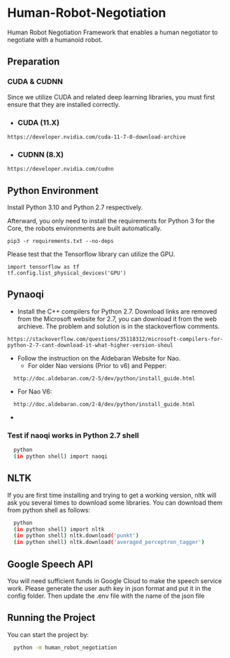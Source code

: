 # Human-Robot-Negotiation
Human Robot Negotiation Framework that enables a human negotiator to negotiate with a humanoid robot.

## Preparation

### CUDA & CUDNN

Since we utilize CUDA and related deep learning libraries, you must first ensure that they are installed correctly.

- ### CUDA (11.X)
```
https://developer.nvidia.com/cuda-11-7-0-download-archive
```
- ### CUDNN (8.X)
```
https://developer.nvidia.com/cudnn
```

## Python Environment

Install Python 3.10 and Python 2.7 respectively.

Afterward, you only need to install the requirements for Python 3 for the Core, the robots environments are built automatically.

```
pip3 -r requirements.txt --no-deps
```

Please test that the Tensorflow library can utilize the GPU.

```
import tensorflow as tf
tf.config.list_physical_devices('GPU')
```

## Pynaoqi

- Install the C++ compilers for Python 2.7. Download links are removed from the Microsoft website for 2.7, you can download it from the web archieve. The problem and solution is in the stackoverflow comments.

```
https://stackoverflow.com/questions/35118312/microsoft-compilers-for-python-2-7-cant-download-it-what-higher-version-shoul
```

- Follow the instruction on the Aldebaran Website for Nao.
  - For older Nao versions (Prior to v6) and Pepper:
```
  http://doc.aldebaran.com/2-5/dev/python/install_guide.html
```
  - For Nao V6:
```
  http://doc.aldebaran.com/2-8/dev/python/install_guide.html
```
-

### Test if naoqi works in Python 2.7 shell

```bash
  python
  (in python shell) import naoqi
```

## NLTK

If you are first time installing and trying to get a working version, nltk will ask you several times to download some libraries. You can download them from python shell as follows:

```bash
  python
  (in python shell) import nltk
  (in python shell) nltk.download('punkt')
  (in python shell) nltk.download('averaged_perceptron_tagger')
```

## Google Speech API

You will need sufficient funds in Google Cloud to make the speech service work. Please generate the user auth key in json format and put it in the config folder.
Then update the .env file with the name of the json file

## Running the Project

You can start the project by:

```bash
  python -m human_robot_negotiation
```
